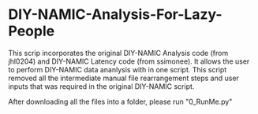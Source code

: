 # DIY-NAMIC-Analysis-For-Lazy-People
This scrip incorporates the original DIY-NAMIC Analysis code (from jhl0204) and DIY-NAMIC Latency code (from ssimonee).  It allows the user to perform DIY-NAMIC data ananlysis with in one script.  This script removed all the intermediate manual file rearrangement steps and user inputs that was required in the original DIY-NAMIC script. 


After downloading all the files into a folder, please run "0_RunMe.py"
